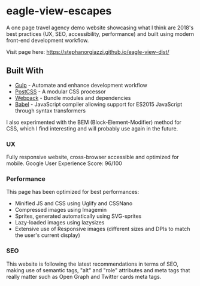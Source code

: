 # eagle-view-escapes

A one page travel agency demo website showcasing what I think are 2018's best practices (UX, SEO, accessibility, performance) and built using modern front-end development workflow.

Visit page here: https://stephanorgiazzi.github.io/eagle-view-dist/

## Built With

* [Gulp](https://gulpjs.com/) - Automate and enhance development workflow
* [PostCSS](http://postcss.org/) - A modular CSS processor
* [Webpack](https://webpack.js.org/) - Bundle modules and dependencies
* [Babel](babeljs.io/) - JavaScript compiler allowing support for ES2015 JavaScript through syntax transformers

I also experimented with the BEM (Block-Element-Modifier) method for CSS, which I find interesting and will probably use again in the future.

### UX

Fully responsive website, cross-browser accessible and optimized for mobile.
Google User Experience Score: 96/100

### Performance

This page has been optimized for best performances:
  - Minified JS and CSS using Uglify and CSSNano
  - Compressed images using Imagemin
  - Sprites, generated automatically using SVG-sprites
  - Lazy-loaded images using lazysizes
  - Extensive use of Responsive images (different sizes and DPIs to match the user's current display)

### SEO
 
This website is following the latest recommendations in terms of SEO, making use of semantic tags, "alt" and "role" attributes and meta tags that really matter such as Open Graph and Twitter cards meta tags.
